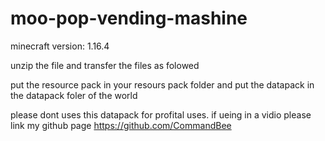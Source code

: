 # moo-pop-vending-mashine

minecraft version: 1.16.4

unzip the file and transfer the files as folowed

put the resource pack in your resours pack folder and put the datapack in the datapack foler of the world

please dont uses this datapack for profital uses.
if ueing in a vidio please link my github page https://github.com/CommandBee
